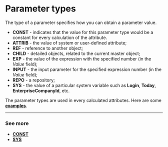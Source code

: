 # Parameter types

The type of a parameter specifies how you can obtain a parameter value.

- **CONST** - indicates that the value for this parameter type would be a constant for every calculation of the attribute. 
- **ATTRIB** - the value of system or user-defined attribute;
- **REF** - reference to another object;
- **CHILD** - detailed objects, related to the current master object;
- **EXP** - the value of the expression with the specified number (in the _Value_ field);
- **INPUT** - the input parameter for the specified expression number (in the _Value_ field);
- **REPO** - a repository;
- **SYS** - the value of a particular system variable such as **Login**, **Today**, **EnterpriseCompanyId**, etc.

The parameter types are used in every calculated attributes. Here are some **[examples](https://docs.erp.net/tech/advanced/calculated-attributes/examples/index.html)**.

--------
### See more

- **[CONST](https://docs.erp.net/tech/advanced/calculated-attributes/parameter-types/const.html)**
- **[SYS](https://docs.erp.net/tech/advanced/calculated-attributes/parameter-types/sys.html)**
